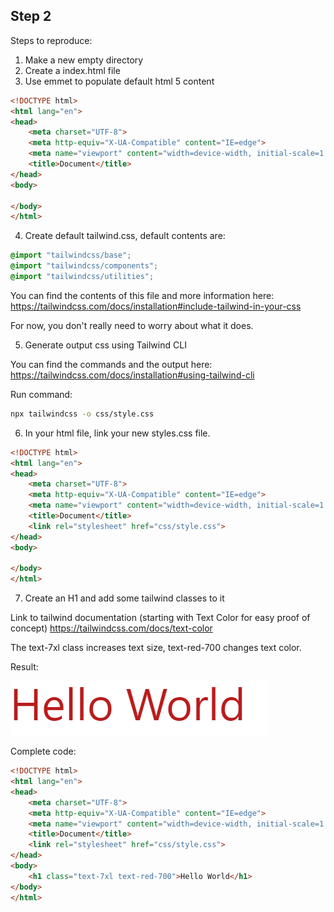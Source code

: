 ## Step 2

Steps to reproduce:

1. Make a new empty directory
2. Create a index.html file
3. Use emmet to populate default html 5 content

```html
<!DOCTYPE html>
<html lang="en">
<head>
    <meta charset="UTF-8">
    <meta http-equiv="X-UA-Compatible" content="IE=edge">
    <meta name="viewport" content="width=device-width, initial-scale=1.0">
    <title>Document</title>
</head>
<body>
    
</body>
</html>
```

4. Create default tailwind.css, default contents are: 

```css
@import "tailwindcss/base";
@import "tailwindcss/components";
@import "tailwindcss/utilities";
```

You can find the contents of this file and more information here: https://tailwindcss.com/docs/installation#include-tailwind-in-your-css

For now, you don't really need to worry about what it does.

5. Generate output css using Tailwind CLI

You can find the commands and the output here: https://tailwindcss.com/docs/installation#using-tailwind-cli

Run command:

```bash
npx tailwindcss -o css/style.css
```

6. In your html file, link your new styles.css file.

```html
<!DOCTYPE html>
<html lang="en">
<head>
    <meta charset="UTF-8">
    <meta http-equiv="X-UA-Compatible" content="IE=edge">
    <meta name="viewport" content="width=device-width, initial-scale=1.0">
    <title>Document</title>
    <link rel="stylesheet" href="css/style.css">
</head>
<body>
    
</body>
</html>
```

7. Create an H1 and add some tailwind classes to it

Link to tailwind documentation (starting with Text Color for easy proof of concept) https://tailwindcss.com/docs/text-color

The text-7xl class increases text size, text-red-700 changes text color.

Result:

![image](step-2.PNG)

Complete code:

```html
<!DOCTYPE html>
<html lang="en">
<head>
    <meta charset="UTF-8">
    <meta http-equiv="X-UA-Compatible" content="IE=edge">
    <meta name="viewport" content="width=device-width, initial-scale=1.0">
    <title>Document</title>
    <link rel="stylesheet" href="css/style.css">
</head>
<body>
    <h1 class="text-7xl text-red-700">Hello World</h1>
</body>
</html>
```